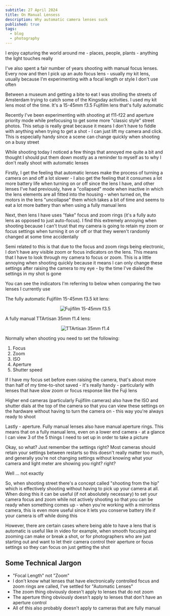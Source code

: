 ```yaml
---
subtitle: 27 April 2024
title: On Manual Lensess
description: Why automatic camera lenses suck
published: true
tags:
  - blog
  - photography
---
```


I enjoy capturing the world around me - places, people, plants - anything the light touches really

I've also spent a fair number of years shooting with manual focus lenses. Every now and then I pick up an auto focus lens - usually my kit lens, usually because I'm experimenting with a focal length or style I don't use often

Between a museum and getting a bite to eat I was strolling the streets of Amsterdam trying to catch some of the Kingsday activities. I used my kit lens most of the time. It's a 15-45mm f3.5 Fujifilm lens that's fully automatic

Recently I've been experimenting with shooting at f11-f22 and aperture priority mode while prefocusing to get some more "classic style" street photos. This setup is really great because it means I don't have to fiddle with anything when trying to get a shot - I can just lift my camera and click. This is especially handy since a scene can change quickly when shooting on a busy street

While shooting today I noticed a few things that annoyed me quite a bit and thought I should put them down mostly as a reminder to myself as to why I don't really shoot with automatic lenses

Firstly, I get the feeling that automatic lenses make the process of turning a camera on and off a lot slower - I also get the feeling that it consumes a lot more battery life when turning on or off since the lens I have, and other lenses I've had previously, have a "collapsed" mode when inactive in which the lens elements are all fitted into the housing - when turned on, the motors in the lens "uncollapse" them which takes a bit of time and seems to eat a lot more battery than when using a fully manual lens

Next, then lens I have uses "fake" focus and zoom rings (it's a fully auto lens as opposed to just auto-focus). I find this extremely annoying when shooting because I can't trust that my camera is going to retain my zoom or focus settings when turning it on or off or that they weren't randomly changed at some time accidentally

Semi related to this is that due to the focus and zoom rings being electronic, I don't have any visible zoom or focus indicators on the lens. This means that I have to look through my camera to focus or zoom. This is a little annoying when shooting quickly because it means I can only change these settings after raising the camera to my eye - by the time I've dialed the settings in my shot is gone

You can see the indicators I'm referring to below when comparing the two lenses I currently use

The fully automatic Fujifilm 15-45mm f3.5 kit lens:

<center style="max-width: 500px; margin: auto;">

<img alt="Fujifilm 15-45mm f3.5" src="/content/blog/2024/27-04/fuji15-45mm.png" />

</center>

A fully manual TTArtisan 35mm f1.4 lens:

<center style="max-width: 500px; margin: auto;">

<img alt="TTArtisan 35mm f1.4" src="/content/blog/2024/27-04/ttartisan35mm.png" />

</center>

Normally when shooting you need to set the following:

1. Focus
2. Zoom
3. ISO
4. Aperture
5. Shutter speed

If I have my focus set before even raising the camera, that's about more than half of my time-to-shot saved - it's really handy - particularly with lenses that have slow zoom or focus response like the Fuji lens

Higher end cameras (particularly Fujifilm cameras) also have the ISO and shutter dials at the top of the camera so that you can view these settings on the hardware without having to turn the camera on - this way you're always ready to shoot

Lastly - aperture. Fully manual lenses also have manual aperture rings. This means that on a fully manual lens, even on a lower end camera - at a glance I can view 3 of the 5 things I need to set up in order to take a picture

Okay, so what? Just remember the settings right? Most cameras should retain your settings between restarts so this doesn't really matter too much, and generally you're not changing settings without knowing what your camera and light meter are showing you right? right?

Well ... not exactly

So, when shooting street there's a concept called "shooting from the hip" which is effectively shooting without having to pick up your camera at all. When doing this it can be useful (if not absolutely necessary) to set your camera focus and zoom while not actively shooting so that you can be ready when something comes up - when you're working with a mirrorless camera, this is even more useful since it lets you conserve battery life if your camera is off while doing this

However, there are certain cases where being able to have a lens that is automatic is useful like in video for example, when smooth focusing and zooming can make or break a shot, or for photographers who are just starting out and want to let their camera control their aperture or focus settings so they can focus on just getting the shot

## Some Technical Jargon

- "Focal Length" not "Zoom"
- I don't know what lenses that have electronically controlled focus and zoom rings are called, I've settled for "Automatic Lenses"
- The zoom thing obviously doesn't apply to lenses that do not zoom
- The aperture thing obviously doesn't apply to lenses that don't have an aperture control
- All of this also probably doesn't apply to cameras that are fully manual
